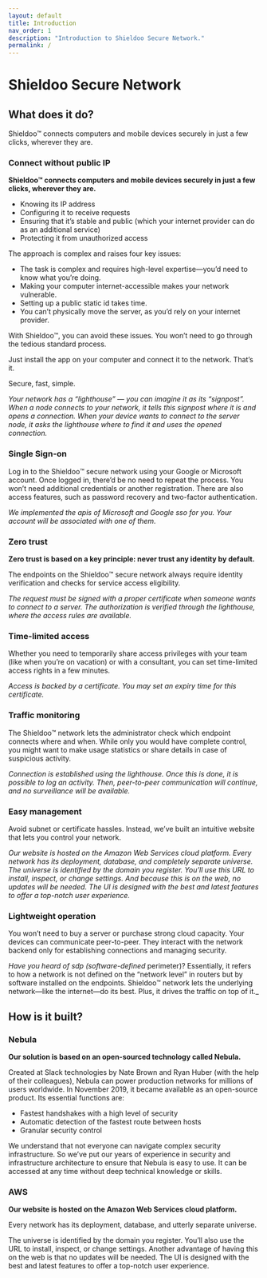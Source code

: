```yaml
---
layout: default
title: Introduction
nav_order: 1
description: "Introduction to Shieldoo Secure Network."
permalink: /
---
```


# Shieldoo Secure Network

## What does it do?

Shieldoo™️ connects computers and mobile devices securely in just a few clicks, wherever they are.

### Connect without public IP

**Shieldoo™️ connects computers and mobile devices securely in just a few clicks, wherever they are.**
<!--Shieldoo™️ -> Shieldoo Secure Network?-->
- Knowing its IP address
- Configuring it to receive requests
- Ensuring that it’s stable and public (which your internet provider can do as an additional service)
- Protecting it from unauthorized access

The approach is complex and raises four key issues:
- The task is complex and requires high-level expertise—you’d need to know what you’re doing.
- Making your computer internet-accessible makes your network vulnerable.
- Setting up a public static id takes time.
- You can’t physically move the server, as you’d rely on your internet provider.

With Shieldoo™️, you can avoid these issues. You won’t need to go through the tedious standard process.
<!--Shieldoo™️ -> Shieldoo Secure Network?--> 

Just install the app on your computer and connect it to the network. That’s it.

Secure, fast, simple.

_Your network has a “lighthouse” — you can imagine it as its “signpost”. When a node connects to your network, it tells this signpost where it is and opens a connection. When your device wants to connect to the server node, it asks the lighthouse where to find it and uses the opened connection._

### Single Sign-on
Log in to the Shieldoo™️ secure network using your Google or Microsoft account. Once logged in, there’d be no need to repeat the process. You won’t need additional credentials or another registration. There are also access features, such as password recovery and two-factor authentication.
<!--Shieldoo™️ -> Shieldoo Secure Network?-->

_We implemented the apis of Microsoft and Google sso for you. Your account will be associated with one of them._

### Zero trust

**Zero trust is based on a key principle: never trust any identity by default.**

The endpoints on the Shieldoo™️ secure network always require identity verification and checks for service access eligibility.
<!--Shieldoo™️ -> Shieldoo Secure Network?-->

_The request must be signed with a proper certificate when someone wants to connect to a server. The authorization is verified through the lighthouse, where the access rules are available._

### Time-limited access

Whether you need to temporarily share access privileges with your team (like when you’re on vacation) or with a consultant, you can set time-limited access rights in a few minutes.

_Access is backed by a certificate. You may set an expiry time for this certificate._

### Traffic monitoring

The Shieldoo™️ network lets the administrator check which endpoint connects where and when. While only you would have complete control, you might want to make usage statistics or share details in case of suspicious activity.
<!--Shieldoo™️ -> Shieldoo Secure Network?-->

_Connection is established using the lighthouse. Once this is done, it is possible to log an activity. Then, peer-to-peer communication will continue, and no surveillance will be available._

### Easy management

Avoid subnet or certificate hassles. Instead, we’ve built an intuitive website that lets you control your network.

_Our website is hosted on the Amazon Web Services cloud platform. Every network has its deployment, database, and completely separate universe. The universe is identified by the domain you register. You’ll _use this _URL_ to install_, inspect, or change settings. And because this is on the web, no updates will be needed. The UI is designed with the best and latest features to offer a top-notch user experience._

### Lightweight operation

You won’t need to buy a server or purchase strong cloud capacity. Your devices can communicate peer-to-peer. They interact with the network backend only for establishing connections and managing security.

_Have you heard of sdp (software-defined_ perimeter)? Essentially, it refers to how a network is not defined on the “network level” in routers but by software installed on the endpoints. Shieldoo™️ network lets the underlying network—like the internet—do its best. Plus, it drives the traffic on top of it._
<!--Shieldoo™️ -> Shieldoo Secure Network?-->

## How is it built?

### Nebula

**Our solution is based on an open-sourced technology called Nebula.**

Created at Slack technologies by Nate Brown and Ryan Huber (with the help of their colleagues), Nebula can power production networks for millions of users worldwide. In November 2019, it became available as an open-source product. Its essential functions are:

- Fastest handshakes with a high level of security
- Automatic detection of the fastest route between hosts
- Granular security control

We understand that not everyone can navigate complex security infrastructure. So we’ve put our years of experience in security and infrastructure architecture to ensure that Nebula is easy to use. It can be accessed at any time without deep technical knowledge or skills.

### AWS

**Our website is hosted on the Amazon Web Services cloud platform.**

Every network has its deployment, database, and utterly separate universe.

The universe is identified by the domain you register. You’ll also use the URL to install, inspect, or change settings. Another advantage of having this on the web is that no updates will be needed. The UI is designed with the best and latest features to offer a top-notch user experience.